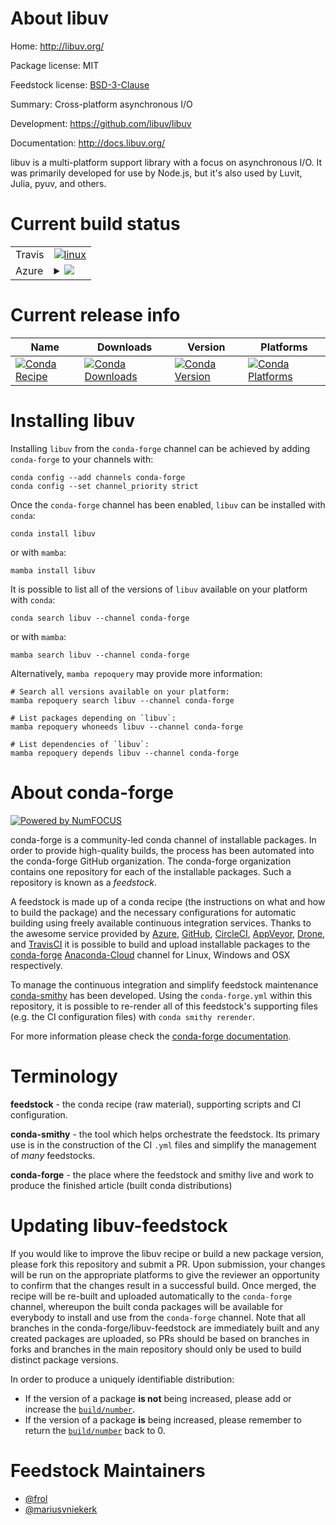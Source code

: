 About libuv
===========

Home: http://libuv.org/

Package license: MIT

Feedstock license: [BSD-3-Clause](https://github.com/conda-forge/libuv-feedstock/blob/main/LICENSE.txt)

Summary: Cross-platform asynchronous I/O

Development: https://github.com/libuv/libuv

Documentation: http://docs.libuv.org/

libuv is a multi-platform support library with a focus on asynchronous I/O.
It was primarily developed for use by Node.js, but it's also used by Luvit,
Julia, pyuv, and others.


Current build status
====================


<table><tr>
    <td>Travis</td>
    <td>
      <a href="https://app.travis-ci.com/conda-forge/libuv-feedstock">
        <img alt="linux" src="https://img.shields.io/travis/com/conda-forge/libuv-feedstock/main.svg?label=Linux">
      </a>
    </td>
  </tr>
    
  <tr>
    <td>Azure</td>
    <td>
      <details>
        <summary>
          <a href="https://dev.azure.com/conda-forge/feedstock-builds/_build/latest?definitionId=579&branchName=main">
            <img src="https://dev.azure.com/conda-forge/feedstock-builds/_apis/build/status/libuv-feedstock?branchName=main">
          </a>
        </summary>
        <table>
          <thead><tr><th>Variant</th><th>Status</th></tr></thead>
          <tbody><tr>
              <td>linux_64</td>
              <td>
                <a href="https://dev.azure.com/conda-forge/feedstock-builds/_build/latest?definitionId=579&branchName=main">
                  <img src="https://dev.azure.com/conda-forge/feedstock-builds/_apis/build/status/libuv-feedstock?branchName=main&jobName=linux&configuration=linux_64_" alt="variant">
                </a>
              </td>
            </tr><tr>
              <td>linux_aarch64</td>
              <td>
                <a href="https://dev.azure.com/conda-forge/feedstock-builds/_build/latest?definitionId=579&branchName=main">
                  <img src="https://dev.azure.com/conda-forge/feedstock-builds/_apis/build/status/libuv-feedstock?branchName=main&jobName=linux&configuration=linux_aarch64_" alt="variant">
                </a>
              </td>
            </tr><tr>
              <td>linux_ppc64le</td>
              <td>
                <a href="https://dev.azure.com/conda-forge/feedstock-builds/_build/latest?definitionId=579&branchName=main">
                  <img src="https://dev.azure.com/conda-forge/feedstock-builds/_apis/build/status/libuv-feedstock?branchName=main&jobName=linux&configuration=linux_ppc64le_" alt="variant">
                </a>
              </td>
            </tr><tr>
              <td>osx_64</td>
              <td>
                <a href="https://dev.azure.com/conda-forge/feedstock-builds/_build/latest?definitionId=579&branchName=main">
                  <img src="https://dev.azure.com/conda-forge/feedstock-builds/_apis/build/status/libuv-feedstock?branchName=main&jobName=osx&configuration=osx_64_" alt="variant">
                </a>
              </td>
            </tr><tr>
              <td>osx_arm64</td>
              <td>
                <a href="https://dev.azure.com/conda-forge/feedstock-builds/_build/latest?definitionId=579&branchName=main">
                  <img src="https://dev.azure.com/conda-forge/feedstock-builds/_apis/build/status/libuv-feedstock?branchName=main&jobName=osx&configuration=osx_arm64_" alt="variant">
                </a>
              </td>
            </tr><tr>
              <td>win_64</td>
              <td>
                <a href="https://dev.azure.com/conda-forge/feedstock-builds/_build/latest?definitionId=579&branchName=main">
                  <img src="https://dev.azure.com/conda-forge/feedstock-builds/_apis/build/status/libuv-feedstock?branchName=main&jobName=win&configuration=win_64_" alt="variant">
                </a>
              </td>
            </tr>
          </tbody>
        </table>
      </details>
    </td>
  </tr>
</table>

Current release info
====================

| Name | Downloads | Version | Platforms |
| --- | --- | --- | --- |
| [![Conda Recipe](https://img.shields.io/badge/recipe-libuv-green.svg)](https://anaconda.org/conda-forge/libuv) | [![Conda Downloads](https://img.shields.io/conda/dn/conda-forge/libuv.svg)](https://anaconda.org/conda-forge/libuv) | [![Conda Version](https://img.shields.io/conda/vn/conda-forge/libuv.svg)](https://anaconda.org/conda-forge/libuv) | [![Conda Platforms](https://img.shields.io/conda/pn/conda-forge/libuv.svg)](https://anaconda.org/conda-forge/libuv) |

Installing libuv
================

Installing `libuv` from the `conda-forge` channel can be achieved by adding `conda-forge` to your channels with:

```
conda config --add channels conda-forge
conda config --set channel_priority strict
```

Once the `conda-forge` channel has been enabled, `libuv` can be installed with `conda`:

```
conda install libuv
```

or with `mamba`:

```
mamba install libuv
```

It is possible to list all of the versions of `libuv` available on your platform with `conda`:

```
conda search libuv --channel conda-forge
```

or with `mamba`:

```
mamba search libuv --channel conda-forge
```

Alternatively, `mamba repoquery` may provide more information:

```
# Search all versions available on your platform:
mamba repoquery search libuv --channel conda-forge

# List packages depending on `libuv`:
mamba repoquery whoneeds libuv --channel conda-forge

# List dependencies of `libuv`:
mamba repoquery depends libuv --channel conda-forge
```


About conda-forge
=================

[![Powered by
NumFOCUS](https://img.shields.io/badge/powered%20by-NumFOCUS-orange.svg?style=flat&colorA=E1523D&colorB=007D8A)](https://numfocus.org)

conda-forge is a community-led conda channel of installable packages.
In order to provide high-quality builds, the process has been automated into the
conda-forge GitHub organization. The conda-forge organization contains one repository
for each of the installable packages. Such a repository is known as a *feedstock*.

A feedstock is made up of a conda recipe (the instructions on what and how to build
the package) and the necessary configurations for automatic building using freely
available continuous integration services. Thanks to the awesome service provided by
[Azure](https://azure.microsoft.com/en-us/services/devops/), [GitHub](https://github.com/),
[CircleCI](https://circleci.com/), [AppVeyor](https://www.appveyor.com/),
[Drone](https://cloud.drone.io/welcome), and [TravisCI](https://travis-ci.com/)
it is possible to build and upload installable packages to the
[conda-forge](https://anaconda.org/conda-forge) [Anaconda-Cloud](https://anaconda.org/)
channel for Linux, Windows and OSX respectively.

To manage the continuous integration and simplify feedstock maintenance
[conda-smithy](https://github.com/conda-forge/conda-smithy) has been developed.
Using the ``conda-forge.yml`` within this repository, it is possible to re-render all of
this feedstock's supporting files (e.g. the CI configuration files) with ``conda smithy rerender``.

For more information please check the [conda-forge documentation](https://conda-forge.org/docs/).

Terminology
===========

**feedstock** - the conda recipe (raw material), supporting scripts and CI configuration.

**conda-smithy** - the tool which helps orchestrate the feedstock.
                   Its primary use is in the construction of the CI ``.yml`` files
                   and simplify the management of *many* feedstocks.

**conda-forge** - the place where the feedstock and smithy live and work to
                  produce the finished article (built conda distributions)


Updating libuv-feedstock
========================

If you would like to improve the libuv recipe or build a new
package version, please fork this repository and submit a PR. Upon submission,
your changes will be run on the appropriate platforms to give the reviewer an
opportunity to confirm that the changes result in a successful build. Once
merged, the recipe will be re-built and uploaded automatically to the
`conda-forge` channel, whereupon the built conda packages will be available for
everybody to install and use from the `conda-forge` channel.
Note that all branches in the conda-forge/libuv-feedstock are
immediately built and any created packages are uploaded, so PRs should be based
on branches in forks and branches in the main repository should only be used to
build distinct package versions.

In order to produce a uniquely identifiable distribution:
 * If the version of a package **is not** being increased, please add or increase
   the [``build/number``](https://docs.conda.io/projects/conda-build/en/latest/resources/define-metadata.html#build-number-and-string).
 * If the version of a package **is** being increased, please remember to return
   the [``build/number``](https://docs.conda.io/projects/conda-build/en/latest/resources/define-metadata.html#build-number-and-string)
   back to 0.

Feedstock Maintainers
=====================

* [@frol](https://github.com/frol/)
* [@mariusvniekerk](https://github.com/mariusvniekerk/)

